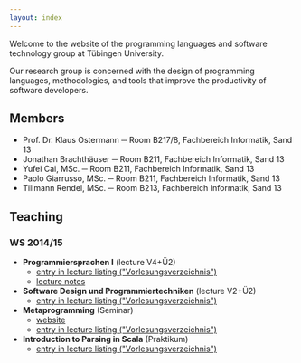 ```yaml
---
layout: index
---
```


Welcome to the website of the programming languages and software technology group at Tübingen University.

Our research group is concerned with the design of programming languages, methodologies, and tools that improve the productivity of software developers.

## Members
* Prof. Dr. Klaus Ostermann ─ Room B217/8, Fachbereich Informatik, Sand 13
* Jonathan Brachthäuser ─ Room B211, Fachbereich Informatik, Sand 13
* Yufei Cai, MSc. ─ Room B211, Fachbereich Informatik, Sand 13
* Paolo Giarrusso, MSc. ─ Room B211, Fachbereich Informatik, Sand 13
* Tillmann Rendel, MSc. ─ Room B213, Fachbereich Informatik, Sand 13

## Teaching

### WS 2014/15

* **Programmiersprachen I** (lecture V4+Ü2)
  - [entry in lecture listing ("Vorlesungsverzeichnis")](http://campus.verwaltung.uni-tuebingen.de/lsfpublic/rds?state=verpublish&status=init&vmfile=no&publishid=113711&moduleCall=webInfo&publishConfFile=webInfo&publishSubDir=veranstaltung)
  - [lecture notes](https://github.com/klauso/PL1-2014)
* **Software Design und Programmiertechniken** (lecture V2+Ü2)
  - [entry in lecture listing ("Vorlesungsverzeichnis")](http://campus.verwaltung.uni-tuebingen.de/lsfpublic/rds?state=verpublish&status=init&vmfile=no&publishid=113720&moduleCall=webInfo&publishConfFile=webInfo&publishSubDir=veranstaltung)
* **Metaprogramming** (Seminar)
  - [website](ws14-metaprogramming.html)
  - [entry in lecture listing ("Vorlesungsverzeichnis")](http://campus.verwaltung.uni-tuebingen.de/lsfpublic/rds?state=verpublish&status=init&vmfile=no&publishid=114223&moduleCall=webInfo&publishConfFile=webInfo&publishSubDir=veranstaltung)
* **Introduction to Parsing in Scala** (Praktikum)
  - [entry in lecture listing ("Vorlesungsverzeichnis")](http://campus.verwaltung.uni-tuebingen.de/lsfpublic/rds?state=verpublish&status=init&vmfile=no&publishid=113956&moduleCall=webInfo&publishConfFile=webInfo&publishSubDir=veranstaltung)
